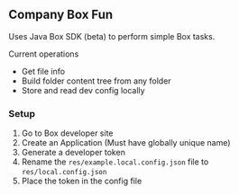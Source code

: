 ## Company Box Fun

Uses Java Box SDK (beta) to perform simple Box tasks.

Current operations

- Get file info
- Build folder content tree from any folder
- Store and read dev config locally

### Setup

1. Go to Box developer site
1. Create an Application (Must have globally unique name)
1. Generate a developer token
1. Rename the `res/example.local.config.json` file to `res/local.config.json`
1. Place the token in the config file